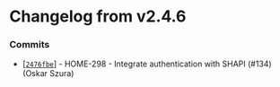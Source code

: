 # Changelog from v2.4.6
### Commits
* [[`2476fbe`](http://github.com/smart-evolution/shapi/commit/2476fbeb38ff5d72f6d591fc079269ff48797583)] - HOME-298 - Integrate authentication with SHAPI (#134) (Oskar Szura)